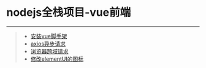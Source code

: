 # nodejs全栈项目-vue前端  
***
>* [安装vue脚手架](https://github.com/520171/note/blob/master/nodejs全栈/安装vue脚手架.md)  
>* [axios异步请求](https://github.com/520171/note/blob/master/nodejs全栈/axios异步请求.md)  
>* [浏览器跨域请求](https://github.com/520171/note/blob/master/nodejs全栈/浏览器跨域请求.md)  
>* [修改elementUI的图标](https://github.com/520171/note/blob/master/nodejs全栈/修改elementUI的图标.md)  
